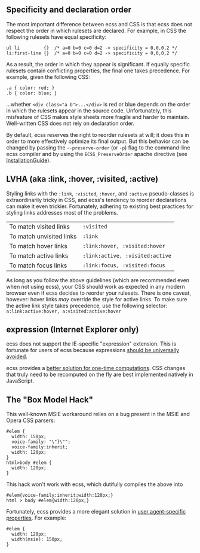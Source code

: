 ## Specificity and declaration order

The most important difference between ecss and CSS is that ecss does not respect the order in which rulesets are declared. For example, in CSS the following rulesets have equal specificity:

```
ul li         {}  /* a=0 b=0 c=0 d=2 -> specificity = 0,0,0,2 */
li:first-line {}  /* a=0 b=0 c=0 d=2 -> specificity = 0,0,0,2 */
```

As a result, the order in which they appear is significant. If equally specific rulesets contain conflicting properties, the final one takes precedence. For example, given the following CSS:

```
.a { color: red; }
.b { color: blue; }
```

...whether `<div class="a b">...</div>` is red or blue depends on the order in which the rulesets appear in the source code. Unfortunately, this misfeature of CSS makes style sheets more fragile and harder to maintain. Well-written CSS does not rely on declaration order.

By default, ecss reserves the right to reorder rulesets at will; it does this in order to more effectively optimize its final output. But this behavior can be changed by passing the `--preserve-order` (or `-p`) flag to the command-line ecss compiler and by using the `ECSS_PreserveOrder` apache directive (see [InstallationGuide](doc/InstallationGuide.md)).

## LVHA (aka :link, :hover, :visited, :active)

Styling links with the `:link`, `:visited`, `:hover`, and `:active` pseudo-classes is extraordinarily tricky in CSS, and ecss's tendency to reorder declarations can make it even trickier. Fortunately, adhering to existing best practices for styling links addresses most of the problems.

| | |
| --- | --- |
| To match visited links | `:visited` |
| To match unvisited links | `:link` |
| To match hover links | `:link:hover, :visited:hover` |
| To match active links | `:link:active, :visited:active` |
| To match focus links | `:link:focus, :visited:focus` |

As long as you follow the above guidelines (which are recommended even when not using ecss), your CSS should work as expected in any modern browser even if ecss decides to reorder your rulesets. There is one caveat, however: hover links _may_ override the style for active links. To make sure the active link style takes precedence, use the following selector: `a:link:active:hover, a:visited:active:hover`

## expression (Internet Explorer only)

ecss does not support the IE-specific "expression" extension. This is fortunate for users of ecss because expressions [should be universally avoided](http://developer.yahoo.com/performance/rules.html#css_expressions).

ecss provides a [better solution for one-time computations](Evaluation.md). CSS changes that truly need to be recomputed on the fly are best implemented natively in JavaScript.

## The "Box Model Hack"

This well-known MSIE workaround relies on a bug present in the MSIE and Opera CSS parsers:

```
#elem { 
  width: 150px; 
  voice-family: "\"}\"";
  voice-family:inherit;
  width: 120px;
}
html>body #elem {
  width: 120px;
} 
```

This hack won't work with ecss, which dutifully compiles the above into

```
#elem{voice-family:inherit;width:120px;}
html > body #elem{width:120px;}
```

Fortunately, ecss provides a more elegant solution in [user agent-specific properties](UserAgentProperties.md). For example:

```
#elem { 
  width: 120px;
  width(msie): 150px; 
}
```
